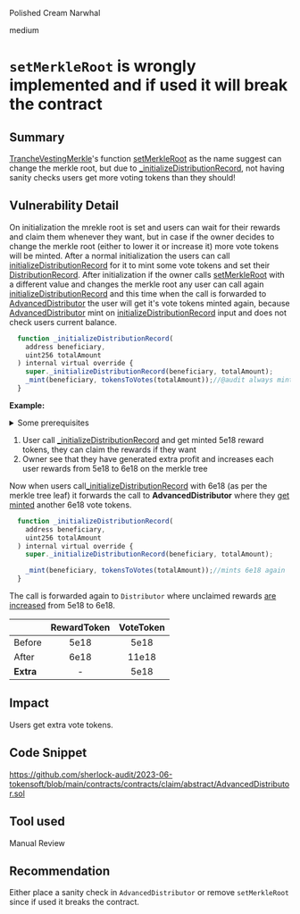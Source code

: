 Polished Cream Narwhal

medium

# `setMerkleRoot` is wrongly implemented and if used it will break the contract

## Summary
[TrancheVestingMerkle](https://github.com/sherlock-audit/2023-06-tokensoft/blob/main/contracts/contracts/claim/TrancheVestingMerkle.sol)'s function  [setMerkleRoot](https://github.com/sherlock-audit/2023-06-tokensoft/blob/main/contracts/contracts/claim/TrancheVestingMerkle.sol#L67-L69) as the name suggest can change the merkle root, but due to [_initializeDistributionRecord](https://github.com/sherlock-audit/2023-06-tokensoft/blob/main/contracts/contracts/claim/abstract/AdvancedDistributor.sol#L77-L85), not having sanity checks users get more voting tokens than they should!

## Vulnerability Detail

On initialization the mrekle root is set and users can wait for their rewards and claim them whenever they want, but in case if the owner decides to change the merkle root (either to lower it or increase it) more vote tokens will be minted.
After a normal initialization the users can call [initializeDistributionRecord](https://github.com/sherlock-audit/2023-06-tokensoft/blob/main/contracts/contracts/claim/TrancheVestingMerkle.sol#L39-L49) for it to mint some vote tokens and set their [DistributionRecord](https://github.com/sherlock-audit/2023-06-tokensoft/blob/main/contracts/contracts/claim/abstract/Distributor.sol#L57). After initialization if the owner calls [setMerkleRoot](https://github.com/sherlock-audit/2023-06-tokensoft/blob/main/contracts/contracts/claim/TrancheVestingMerkle.sol#L67-L69) with a different value and changes the merkle root any user can call again [initializeDistributionRecord](https://github.com/sherlock-audit/2023-06-tokensoft/blob/main/contracts/contracts/claim/TrancheVestingMerkle.sol#L39-L49) and this time when the call is forwarded to [AdvancedDistributor](https://github.com/sherlock-audit/2023-06-tokensoft/blob/main/contracts/contracts/claim/abstract/AdvancedDistributor.sol) the user will get it's vote tokens minted again, because [AdvancedDistributor](https://github.com/sherlock-audit/2023-06-tokensoft/blob/main/contracts/contracts/claim/abstract/AdvancedDistributor.sol) mint on [initializeDistributionRecord](https://github.com/sherlock-audit/2023-06-tokensoft/blob/main/contracts/contracts/claim/abstract/AdvancedDistributor.sol) input and does not check users current balance.
```jsx
  function _initializeDistributionRecord(
    address beneficiary,
    uint256 totalAmount
  ) internal virtual override {
    super._initializeDistributionRecord(beneficiary, totalAmount);
    _mint(beneficiary, tokensToVotes(totalAmount));//@audit always minting on input
  }
```
**Example:**
<details><summary>  Some prerequisites </summary> 

- There is no vesting delay (this is for the example to be easier to understand)
- Owner sets the merkle tree rewards to 5e18 

 </details>

1. User call [_initializeDistributionRecord](https://github.com/sherlock-audit/2023-06-tokensoft/blob/main/contracts/contracts/claim/TrancheVestingMerkle.sol#L39-L49) and get minted 5e18 reward tokens, they can claim the rewards if they want
2. Owner see that they have generated extra profit and increases each user rewards from 5e18 to 6e18 on the merkle tree

Now when users call[_initializeDistributionRecord](https://github.com/sherlock-audit/2023-06-tokensoft/blob/main/contracts/contracts/claim/TrancheVestingMerkle.sol#L39-L49) with 6e18 (as per the merkle tree leaf) it forwards the call to **AdvancedDistributor** where they [get minted](https://github.com/sherlock-audit/2023-06-tokensoft/blob/main/contracts/contracts/claim/abstract/AdvancedDistributor.sol) another 6e18 vote tokens. 
```jsx
  function _initializeDistributionRecord(
    address beneficiary,
    uint256 totalAmount
  ) internal virtual override {
    super._initializeDistributionRecord(beneficiary, totalAmount);

    _mint(beneficiary, tokensToVotes(totalAmount));//mints 6e18 again
  }
```
The call is forwarded again to `Distributor` where unclaimed rewards [are increased](https://github.com/sherlock-audit/2023-06-tokensoft/blob/main/contracts/contracts/claim/abstract/AdvancedDistributor.sol) from 5e18 to 6e18.

|           | RewardToken | VoteToken |
|-----------|:-----------:|:---------:|
| Before    |     5e18    |    5e18   |
| After     |     6e18    |   11e18   |
| **Extra** |      -      |    5e18   |

## Impact
Users get extra vote tokens.
## Code Snippet
https://github.com/sherlock-audit/2023-06-tokensoft/blob/main/contracts/contracts/claim/abstract/AdvancedDistributor.sol
## Tool used

Manual Review

## Recommendation
Either place a sanity check in `AdvancedDistributor` or  remove `setMerkleRoot` since if used it breaks the contract.